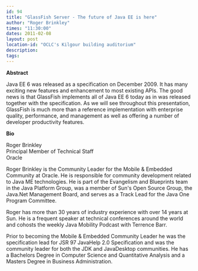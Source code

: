 ```yaml
---
id: 94
title: "GlassFish Server - The future of Java EE is here"
author: "Roger Brinkley"
times: "11:30:00"
dates: 2011-02-08
layout: post
location-id: "OCLC's Kilgour building auditorium"  
description: 
tags: 
---
```

 **Abstract**

Java EE 6 was released as a specification on December 2009. It has many exciting new features and enhancement to most existing APIs. The good news is that GlassFish implements all of Java EE 6 today as in was released together with the specification. As we will see throughout this presentation, GlassFish is much more than a reference implementation with enterprise quality, performance, and management as well as offering a number of developer productivity features.

**Bio**

Roger Brinkley  
Principal Member of Technical Staff  
Oracle   
  
Roger Brinkley is the Community Leader for the Mobile & Embedded Community at Oracle. He is responsible for community development related to Java ME technologies. He is part of the Evangelism and Blueprints team in the Java Platform Group, was a member of Sun's Open Source Group, the Java.Net Management Board, and serves as a Track Lead for the Java One Program Committee.   
  
Roger has more than 30 years of industry experience with over 14 years at Sun. He is a frequent speaker at technical conferences around the world and cohosts the weekly Java Mobility Podcast with Terrence Barr.   
  
Prior to becoming the Mobile & Embedded Community Leader he was the specification lead for JSR 97 JavaHelp 2.0 Specification and was the community leader for both the JDK and JavaDesktop communities. He has a Bachelors Degree in Computer Science and Quantitative Analysis and a Masters Degree in Business Administration.

